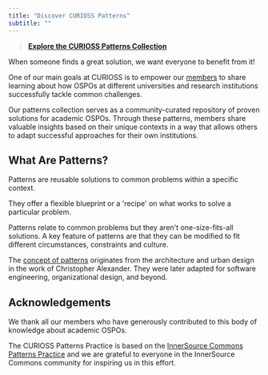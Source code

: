 ```yaml
---
title: "Discover CURIOSS Patterns"
subtitle: ""
---
```

     
> **[Explore the CURIOSS Patterns Collection](https://github.com/CURIOSSorg/curioss-patterns)**

When someone finds a great solution, we want everyone to benefit from it!

One of our main goals at CURIOSS is to empower our [members](https://curioss.org/about/members/) to share learning about how OSPOs at different universities and research institutions successfully tackle common challenges.

Our patterns collection serves as a community-curated repository of proven solutions for academic OSPOs. Through these patterns, members share valuable insights based on their unique contexts in a way that allows others to adapt successful approaches for their own institutions.
         
## What Are Patterns?
Patterns are reusable solutions to common problems within a specific context.

They offer a flexible blueprint or a 'recipe' on what works to solve a particular problem.

Patterns relate to common problems but they aren't one-size-fits-all solutions. A key feature of patterns are that they can be modified to fit different circumstances, constraints and culture.

The [concept of patterns](https://softwarepatternslexicon.com/patterns-lua/1/3/) originates from the architecture and urban design in the work of Christopher Alexander. They were later adapted for software engineering, organizational design, and beyond.


## Acknowledgements

We thank all our members who have generously contributed to this body of knowledge about academic OSPOs.

The CURIOSS Patterns Practice is based on the [InnerSource Commons Patterns Practice](https://github.com/InnerSourceCommons/InnerSourcePatterns/) and we are grateful to everyone in the InnerSource Commons community for inspiring us in this effort.
